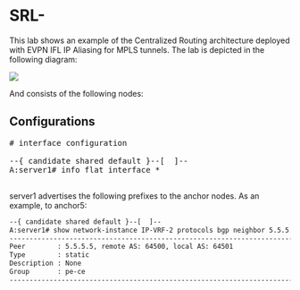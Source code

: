 # SRL-

This lab shows an example of the Centralized Routing architecture deployed with EVPN IFL IP Aliasing for MPLS tunnels. The lab is depicted in the following diagram:

![](srl-ip-aliasing-centralized-routing-mpls.drawio.png)

And consists of the following nodes:



## Configurations



<pre>
# interface configuration

--{ candidate shared default }--[  ]--
A:server1# info flat interface *

</pre>

server1 advertises the following prefixes to the anchor nodes. As an example, to anchor5:

```bash
--{ candidate shared default }--[  ]--
A:server1# show network-instance IP-VRF-2 protocols bgp neighbor 5.5.5.5 advertised-routes ipv4
-----------------------------------------------------------------------------------------------------------------------------------------------
Peer        : 5.5.5.5, remote AS: 64500, local AS: 64501
Type        : static
Description : None
Group       : pe-ce
----------------------------------------------------------------------------------------------------
```














